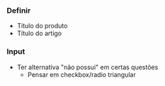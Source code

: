 ### Definir
- Título do produto
- Título do artigo

### Input
- Ter alternativa "não possui" em certas questões
    - Pensar em checkbox/radio triangular